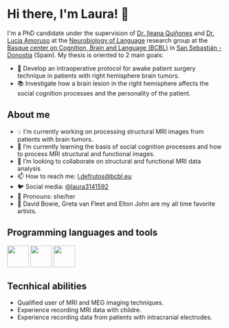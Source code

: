 
# Hi there, I'm Laura! 👋

I'm a PhD candidate under the supervision of [Dr. Ileana Quiñones](https://scholar.google.com.ar/citations?hl=es&user=dR4l9FcAAAAJ) and [Dr. Lucia Amoruso](https://scholar.google.com.ar/citations?user=2V_1BWcAAAAJ&hl=es) at the [Neurobiology of Language](https://twitter.com/NeuroLang_BCBL) research group at the [Basque center on Cognition, Brain and Language (BCBL)](https://www.bcbl.eu/es/investigacion/grupos-de-investigacion/neurobiologa-lenguaje) in [San Sebastián - Donostia](https://www.sansebastianturismoa.eus/es/) (Spain). 
My thesis is oriented to 2 main goals:
- :hospital: Develop an intraoperative protocol for awake patient surgery technique in patients with right hemisphere brain tumors.
- :books: Investigate how a brain lesion in the right hemisphere affects the social cognition processes and the personality of the patient.

## About me
- :bulb: I’m currently working on processing structural MRI images from patients with brain tumors.
- :seedling: I’m currently learning the basis of social cognition processes and how to process MRI structural and functional images.
- :dancers: I’m looking to collaborate on structural and functional MRI data analysis
- :mailbox: How to reach me: l.defrutos@bcbl.eu
- :bird: Social media: [@laura3141592]( https://twitter.com/laura3141592?t=07ylNOY2Bha5Xtcf_pIEEw&s=08)
- :woman: Pronouns: she/her
- :musical_score: David Bowie, Greta van Fleet and Elton John are my all time favorite artists.

## Programming languages and tools
<img src="https://cdn.jsdelivr.net/gh/devicons/devicon/icons/matlab/matlab-original.svg" height=50 width=50/> <img src="https://cdn.jsdelivr.net/gh/devicons/devicon/icons/rstudio/rstudio-original.svg" height=50 width=50/> <img src="https://cdn.jsdelivr.net/gh/devicons/devicon/icons/arduino/arduino-original-wordmark.svg" height=50 width=50/>

## Tecnhical abilities
- Qualified user of MRI and MEG imaging techniques.
- Experience recording MRI data with childre.
- Experience recording data from patients with intracranial electrodes.
          
          
          
          
                    
